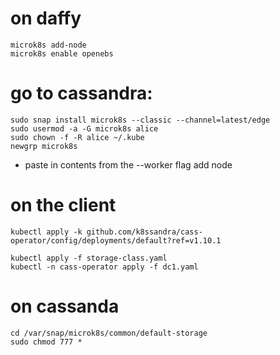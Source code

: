 # on daffy
```
microk8s add-node
microk8s enable openebs
```
# go to cassandra:
```
sudo snap install microk8s --classic --channel=latest/edge
sudo usermod -a -G microk8s alice
sudo chown -f -R alice ~/.kube
newgrp microk8s
```
- paste in contents from the --worker flag add node

# on the client
```
kubectl apply -k github.com/k8ssandra/cass-operator/config/deployments/default?ref=v1.10.1

kubectl apply -f storage-class.yaml
kubectl -n cass-operator apply -f dc1.yaml
```
# on cassanda
```
cd /var/snap/microk8s/common/default-storage
sudo chmod 777 *
```